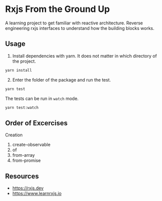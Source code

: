 # Rxjs From the Ground Up

A learning project to get familiar with reactive architecture. Reverse engineering rxjs interfaces to understand how the building blocks works.

## Usage

1. Install dependencies with yarn. It does not matter in which directory of the project.

```bash
yarn install
```

2. Enter the folder of the package and run the test.

```bash
yarn test
```

The tests can be run in `watch` mode.

```bash
yarn test:watch
```

## Order of Excercises

Creation

1. create-observable
2. of
3. from-array
4. from-promise

## Resources

- https://rxjs.dev
- https://www.learnrxjs.io
